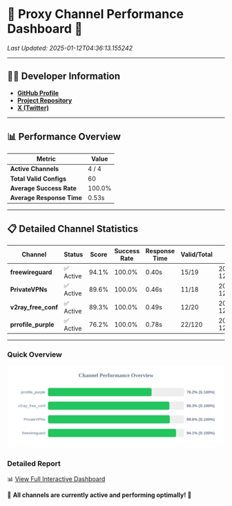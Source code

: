 # 🌟 Proxy Channel Performance Dashboard 🌟

_Last Updated: 2025-01-12T04:36:13.155242_

---

## 👩‍💻 Developer Information

- **[GitHub Profile](https://github.com/4n0nymou3)**  
- **[Project Repository](https://github.com/4n0nymou3/multi-proxy-config-fetcher)**  
- **[X (Twitter)](https://x.com/4n0nymou3)**  

---

## 📊 Performance Overview

| Metric                | Value       |
|-----------------------|-------------|
| **Active Channels**   | 4 / 4       |
| **Total Valid Configs** | 60          |
| **Average Success Rate** | 100.0%      |
| **Average Response Time** | 0.53s       |

---

## 📋 Detailed Channel Statistics

| Channel          | Status     | Score  | Success Rate | Response Time | Valid/Total | Last Success               |
|------------------|------------|--------|--------------|---------------|-------------|----------------------------|
| **freewireguard**  | ✅ Active  | 94.1%  | 100.0% | 0.40s         | 15/19       | 2025-01-12T04:36:13.153489 |
| **PrivateVPNs**  | ✅ Active  | 89.6%  | 100.0% | 0.46s         | 11/18       | 2025-01-12T04:36:12.729889 |
| **v2ray_free_conf**  | ✅ Active  | 89.3%  | 100.0% | 0.49s         | 12/20       | 2025-01-12T04:36:12.230139 |
| **prrofile_purple**  | ✅ Active  | 76.2%  | 100.0% | 0.78s         | 22/120       | 2025-01-12T04:36:11.679259 |

---

### Quick Overview
<div align="center">
  <a href="https://raw.githubusercontent.com/nullluser/NullRepo/refs/heads/main/assets/channel_stats_chart.svg">
    <img src="https://raw.githubusercontent.com/nullluser/NullRepo/refs/heads/main/assets/channel_stats_chart.svg" alt="Source Performance Statistics" width="800">
  </a>
</div>

### Detailed Report
📊 [View Full Interactive Dashboard](https://htmlpreview.github.io/?https://github.com/nullluser/NullRepo/blob/main/assets/performance_report.html)

🎉 **All channels are currently active and performing optimally!** 🎉

